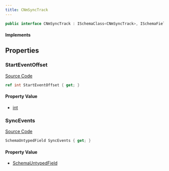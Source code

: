```yaml
---
title: CNmSyncTrack
---
```


```csharp
public interface CNmSyncTrack : ISchemaClass<CNmSyncTrack>, ISchemaField, ISchemaClass, INativeHandle
```

#### Implements

## Properties

### StartEventOffset

[Source Code](https://github.com/swiftly-solution/swiftlys2/blob/beta/managed/src/SwiftlyS2.Generated/Schemas/Interfaces/CNmSyncTrack.cs#L19)

```csharp
ref int StartEventOffset { get; }
```

#### Property Value

- [int](https://learn.microsoft.com/dotnet/api/system.int32)

### SyncEvents

[Source Code](https://github.com/swiftly-solution/swiftlys2/blob/beta/managed/src/SwiftlyS2.Generated/Schemas/Interfaces/CNmSyncTrack.cs#L17)

```csharp
SchemaUntypedField SyncEvents { get; }
```

#### Property Value

- [SchemaUntypedField](/docs/api/shared/schemas/schemauntypedfield)

